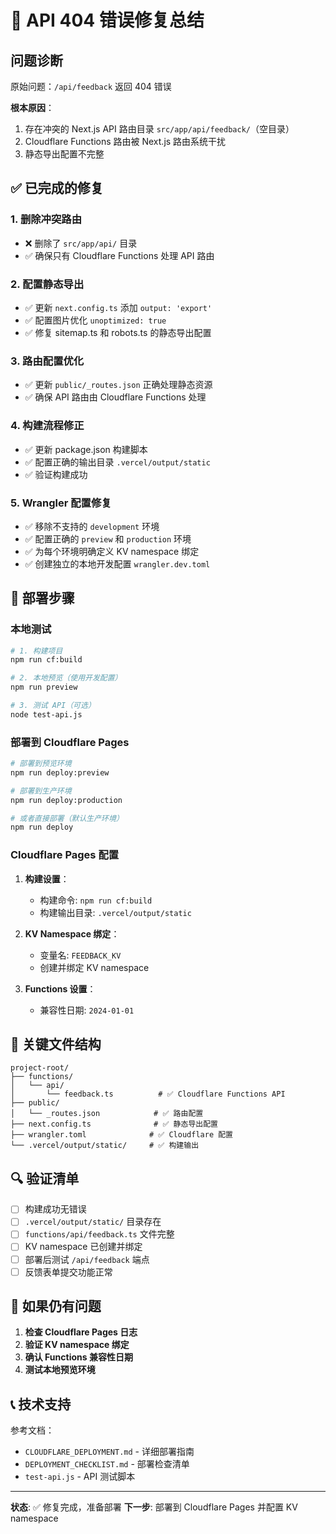 # 🎯 API 404 错误修复总结

## 问题诊断

原始问题：`/api/feedback` 返回 404 错误

**根本原因**：

1. 存在冲突的 Next.js API 路由目录 `src/app/api/feedback/`（空目录）
2. Cloudflare Functions 路由被 Next.js 路由系统干扰
3. 静态导出配置不完整

## ✅ 已完成的修复

### 1. 删除冲突路由

- ❌ 删除了 `src/app/api/` 目录
- ✅ 确保只有 Cloudflare Functions 处理 API 路由

### 2. 配置静态导出

- ✅ 更新 `next.config.ts` 添加 `output: 'export'`
- ✅ 配置图片优化 `unoptimized: true`
- ✅ 修复 sitemap.ts 和 robots.ts 的静态导出配置

### 3. 路由配置优化

- ✅ 更新 `public/_routes.json` 正确处理静态资源
- ✅ 确保 API 路由由 Cloudflare Functions 处理

### 4. 构建流程修正

- ✅ 更新 package.json 构建脚本
- ✅ 配置正确的输出目录 `.vercel/output/static`
- ✅ 验证构建成功

### 5. Wrangler 配置修复

- ✅ 移除不支持的 `development` 环境
- ✅ 配置正确的 `preview` 和 `production` 环境
- ✅ 为每个环境明确定义 KV namespace 绑定
- ✅ 创建独立的本地开发配置 `wrangler.dev.toml`

## 🚀 部署步骤

### 本地测试

```bash
# 1. 构建项目
npm run cf:build

# 2. 本地预览（使用开发配置）
npm run preview

# 3. 测试 API（可选）
node test-api.js
```

### 部署到 Cloudflare Pages

```bash
# 部署到预览环境
npm run deploy:preview

# 部署到生产环境
npm run deploy:production

# 或者直接部署（默认生产环境）
npm run deploy
```

### Cloudflare Pages 配置

1. **构建设置**：

   - 构建命令: `npm run cf:build`
   - 构建输出目录: `.vercel/output/static`

2. **KV Namespace 绑定**：

   - 变量名: `FEEDBACK_KV`
   - 创建并绑定 KV namespace

3. **Functions 设置**：
   - 兼容性日期: `2024-01-01`

## 📁 关键文件结构

```
project-root/
├── functions/
│   └── api/
│       └── feedback.ts          # ✅ Cloudflare Functions API
├── public/
│   └── _routes.json            # ✅ 路由配置
├── next.config.ts              # ✅ 静态导出配置
├── wrangler.toml              # ✅ Cloudflare 配置
└── .vercel/output/static/     # ✅ 构建输出
```

## 🔍 验证清单

- [ ] 构建成功无错误
- [ ] `.vercel/output/static/` 目录存在
- [ ] `functions/api/feedback.ts` 文件完整
- [ ] KV namespace 已创建并绑定
- [ ] 部署后测试 `/api/feedback` 端点
- [ ] 反馈表单提交功能正常

## 🐛 如果仍有问题

1. **检查 Cloudflare Pages 日志**
2. **验证 KV namespace 绑定**
3. **确认 Functions 兼容性日期**
4. **测试本地预览环境**

## 📞 技术支持

参考文档：

- `CLOUDFLARE_DEPLOYMENT.md` - 详细部署指南
- `DEPLOYMENT_CHECKLIST.md` - 部署检查清单
- `test-api.js` - API 测试脚本

---

**状态**: ✅ 修复完成，准备部署
**下一步**: 部署到 Cloudflare Pages 并配置 KV namespace
